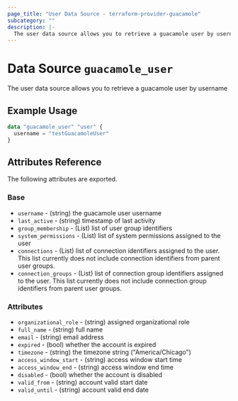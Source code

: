 ```yaml
---
page_title: "User Data Source - terraform-provider-guacamole"
subcategory: ""
description: |-
  The user data source allows you to retrieve a guacamole user by username
---
```


# Data Source `guacamole_user`

The user data source allows you to retrieve a guacamole user by username

## Example Usage

```terraform
data "guacamole_user" "user" {
  username = "testGuacamoleUser"
}

```

## Attributes Reference

The following attributes are exported.

### Base

- `username` -  (string) the guacamole user username
- `last_active` - (string) timestamp of last activity
- `group_membership` - (List) list of user group identifiers
- `system_permissions` - (List) list of system permissions assigned to the user
- `connections` - (List) list of connection identifiers assigned to the user.  This list currently does not include connection identifiers from parent user groups.
- `connection_groups` - (List) list of connection group identifiers assigned to the user.  This list currently does not include connection group identifiers from parent user groups.

### Attributes

- `organizational_role` - (string) assigned organizational role
- `full_name` - (string) full name
- `email` - (string) email address
- `expired` - (bool) whether the account is expired
- `timezone` - (string) the timezone string ("America/Chicago")
- `access_window_start` - (string) access window start time
- `access_window_end` - (string) access window end time
- `disabled` - (bool) whether the account is disabled
- `valid_from` - (string) account valid start date
- `valid_until` - (string) account valid end date
